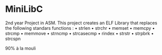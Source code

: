 # MiniLibC
  2nd year Project in ASM.  This project creates an ELF Library that replaces the following standars functions :  • strlen • strchr • memset • memcpy • strcmp • memmove • strncmp • strcasecmp • rindex • strstr • strpbrk • strcspn
  
  90% à la mouli
